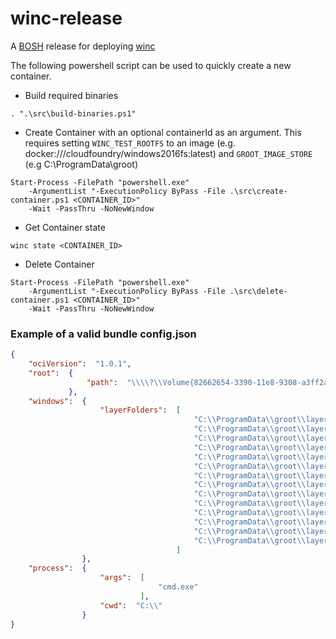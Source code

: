# winc-release

A [BOSH](http://docs.cloudfoundry.org/bosh/) release for deploying [winc](https://github.com/cloudfoundry-incubator/winc)

The following powershell script can be used to quickly create a new container.

  

- Build required binaries

```
. ".\src\build-binaries.ps1"
```
 
  

- Create Container with an optional containerId as an argument. This requires
  setting `WINC_TEST_ROOTFS` to an image (e.g. docker:///cloudfoundry/windows2016fs:latest)
  and `GROOT_IMAGE_STORE` (e.g  C:\ProgramData\groot)

```
Start-Process -FilePath "powershell.exe" 
    -ArgumentList "-ExecutionPolicy ByPass -File .\src\create-container.ps1 <CONTAINER_ID>" 
    -Wait -PassThru -NoNewWindow
```
 
  

- Get Container state

```
winc state <CONTAINER_ID>
```
 
  

- Delete Container

```
Start-Process -FilePath "powershell.exe" 
    -ArgumentList "-ExecutionPolicy ByPass -File .\src\delete-container.ps1 <CONTAINER_ID>" 
    -Wait -PassThru -NoNewWindow
```
 
  

### Example of a valid bundle config.json

```json
{
    "ociVersion":  "1.0.1",
    "root":  {
                 "path":  "\\\\?\\Volume{82662654-3390-11e8-9308-a3ff2ab93e2e}"
             },
    "windows":  {
                    "layerFolders":  [
                                         "C:\\ProgramData\\groot\\layers\\dd6576fce09e79ce5cfd4aedbea9a97627fbca8c42830fe1db38f22ae4497f14",
                                         "C:\\ProgramData\\groot\\layers\\d8012fd01be48b59f88ec6ced8c1df641fbf0b6802ee5bb181f5b895fd075ce1",
                                         "C:\\ProgramData\\groot\\layers\\01984435d080155f71b0cab95d334f6ac892118b7434a3a21daf82b926460ed6",
                                         "C:\\ProgramData\\groot\\layers\\5db0833889c37527423872f2b2e19d9902911c20090dcf8d346164625bed76fc",
                                         "C:\\ProgramData\\groot\\layers\\5c88b745bbd304b01e14dc6e06d6d2d1e368149c230b37861649e71af5b310d2",
                                         "C:\\ProgramData\\groot\\layers\\d2dea76ce99ae1fe245f50aec452eedb83cc1480a7395dd71c9ca9a40eccffe4",
                                         "C:\\ProgramData\\groot\\layers\\09c6e9b5f761ba106ea441c3cb4d6a357e3571b629e22c3e0271cff524a19d14",
                                         "C:\\ProgramData\\groot\\layers\\83d71cba804a1aadd681cd1605c40c086121f6f648e69f0aa0dd9bcab2cf1a14",
                                         "C:\\ProgramData\\groot\\layers\\3a05189f784ed1702f24df10a4c31897ce6892193fff24e9c31c3bf0bd493ff8",
                                         "C:\\ProgramData\\groot\\layers\\31577bebd7fbb96341845157a4e3c12940bd11522bfee8ec448f10a46816ca0d",
                                         "C:\\ProgramData\\groot\\layers\\927ebcd98a78c51081a14afdc99c77d8f6c133f11a3d122f642d8313b9f15a0c",
                                         "C:\\ProgramData\\groot\\layers\\d73eedfff4f8485b60ab862324f2d61432e3e6d2322a0423b8144f3790fcb2c5",
                                         "C:\\ProgramData\\groot\\layers\\a8ab7e3b173a8fd207f24a5c6fbd0359df391fad90bcc393aae7404f64a2314e",
                                         "C:\\ProgramData\\groot\\layers\\4bfe49d7bc33014df317149be23a71dfe176f2ddd6a78977068a37973dde89d8"
                                     ]
                },
    "process":  {
                    "args":  [
                                 "cmd.exe"
                             ],
                    "cwd":  "C:\\"
                }
}
```
 

